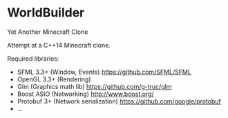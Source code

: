 # WorldBuilder
Yet Another Minecraft Clone

Attempt at a C++14 Minecraft clone.

Required libraries:
- SFML 3.3+ (Window, Events) https://github.com/SFML/SFML
- OpenGL 3.3+ (Rendering)
- Glm (Graphics math lib) https://github.com/g-truc/glm
- Boost ASIO (Networking) http://www.boost.org/
- Protobuf 3+ (Network serialization) https://github.com/google/protobuf
- ...

